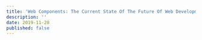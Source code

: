 ```yaml
---
title: 'Web Components: The Current State Of The Future Of Web Development'
description: ''
date: 2019-11-28
published: false
---
```

